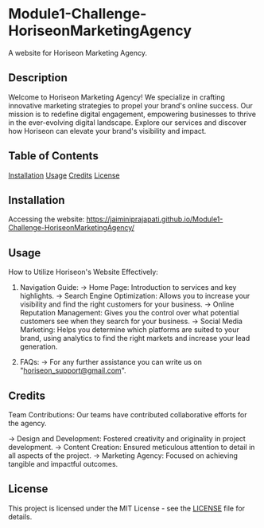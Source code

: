 # Module1-Challenge-HoriseonMarketingAgency

A website for Horiseon Marketing Agency.

## Description

Welcome to Horiseon Marketing Agency! We specialize in crafting innovative marketing strategies to propel your brand's online success. Our mission is to redefine digital engagement, empowering businesses to thrive in the ever-evolving digital landscape. Explore our services and discover how Horiseon can elevate your brand's visibility and impact.

## Table of Contents

[Installation](#installation)
[Usage](#usage)
[Credits](#credits)
[License](#license)

## Installation

Accessing the website:
https://jaiminiprajapati.github.io/Module1-Challenge-HoriseonMarketingAgency/

## Usage

How to Utilize Horiseon's Website Effectively:

1. Navigation Guide:
   -> Home Page: Introduction to services and key highlights.
   -> Search Engine Optimization: Allows you to increase your visibility and find the right customers for your business.
   -> Online Reputation Management: Gives you the control over what potential customers see when they search for your business.
   -> Social Media Marketing: Helps you determine which platforms are suited to your brand, using analytics to find the right markets and increase your lead generation.

2. FAQs:
   -> For any further assistance you can write us on "horiseon_support@gmail.com".

## Credits

Team Contributions: Our teams have contributed collaborative efforts for the agency.

-> Design and Development: Fostered creativity and originality in project development.
-> Content Creation: Ensured meticulous attention to detail in all aspects of the project.
-> Marketing Agency: Focused on achieving tangible and impactful outcomes.

## License

This project is licensed under the MIT License - see the [LICENSE](./LICENSE) file for details.
